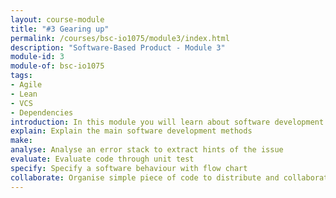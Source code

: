 ```yaml
---
layout: course-module
title: "#3 Gearing up"
permalink: /courses/bsc-io1075/module3/index.html
description: "Software-Based Product - Module 3"
module-id: 3
module-of: bsc-io1075
tags:
- Agile
- Lean
- VCS
- Dependencies
introduction: In this module you will learn about software development methods such as Agile and Lean. You will test the behaviour of lamp shaped in the previous module to ensure its correctness. Then, you will use tools such as dependency managers and version control sytems to organise your code and collaborate.
explain: Explain the main software development methods
make:
analyse: Analyse an error stack to extract hints of the issue
evaluate: Evaluate code through unit test
specify: Specify a software behaviour with flow chart
collaborate: Organise simple piece of code to distribute and collaborate
---
```

